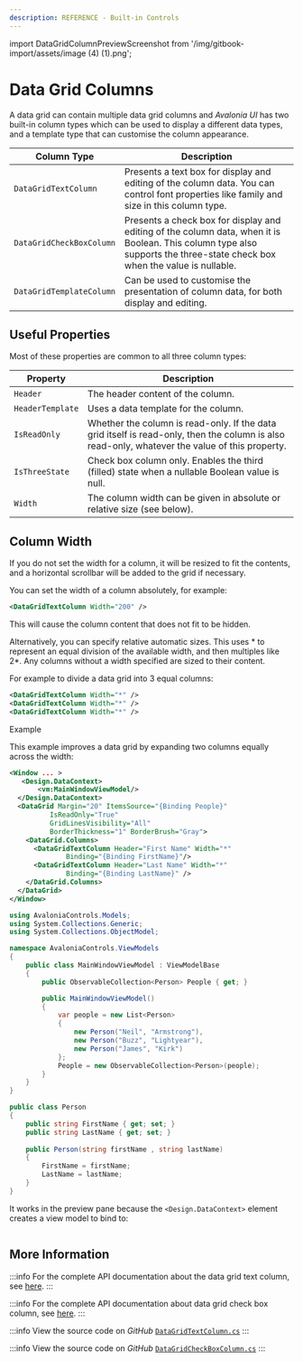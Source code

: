 ```yaml
---
description: REFERENCE - Built-in Controls
---
```


import DataGridColumnPreviewScreenshot from '/img/gitbook-import/assets/image (4) (1).png';

# Data Grid Columns

A data grid can contain multiple data grid columns and _Avalonia UI_ has two built-in column types which can be used to display a different data types, and a template type that can customise the column appearance.

| Column Type              | Description                                                                                                                                                               |
| ------------------------ | ------------------------------------------------------------------------------------------------------------------------------------------------------------------------- |
| `DataGridTextColumn`     | Presents a text box for display and editing of the column data. You can control font properties like family and size in this column type.                                 |
| `DataGridCheckBoxColumn` | Presents a check box for display and editing of the column data, when it is Boolean. This column type also supports the three-state check box when the value is nullable. |
| `DataGridTemplateColumn` | Can be used to customise the presentation of column data, for both display and editing.                                                                                   |

## Useful Properties

Most of these properties are common to all three column types:

| Property         | Description                                                                                                                                     |
| ---------------- | ----------------------------------------------------------------------------------------------------------------------------------------------- |
| `Header`         | The header content of the column.                                                                                                               |
| `HeaderTemplate` | Uses a data template for the column.                                                                                                            |
| `IsReadOnly`     | Whether the column is read-only. If the data grid itself is read-only, then the column is also read-only, whatever the value of this  property. |
| `IsThreeState`   | Check box column only. Enables the third (filled) state when a nullable Boolean value is null.                                                  |
| `Width`          | The column width can be given in absolute or relative size (see below).                                                                         |

## Column Width

If you do not set the width for a column, it will be resized to fit the contents, and a horizontal scrollbar will be added to the grid if necessary.

You can set the width of a column absolutely, for example:

```xml
<DataGridTextColumn Width="200" />
```

This will cause the column content that does not fit to be hidden.

Alternatively, you can specify relative automatic sizes. This uses \* to represent an equal division of the available width, and then multiples like 2\*.  Any columns without a width specified are sized to their content.

For example to divide a data grid into 3 equal columns:

```xml
<DataGridTextColumn Width="*" />
<DataGridTextColumn Width="*" />
<DataGridTextColumn Width="*" />
```

Example

This example improves a data grid by expanding two columns equally across the width:

```xml
<Window ... >
   <Design.DataContext>
       <vm:MainWindowViewModel/>
  </Design.DataContext>
  <DataGrid Margin="20" ItemsSource="{Binding People}"
          IsReadOnly="True"
          GridLinesVisibility="All"
          BorderThickness="1" BorderBrush="Gray">
    <DataGrid.Columns>
      <DataGridTextColumn Header="First Name" Width="*" 
              Binding="{Binding FirstName}"/>
      <DataGridTextColumn Header="Last Name" Width="*" 
              Binding="{Binding LastName}" />
    </DataGrid.Columns>
  </DataGrid>
</Window>
```

```csharp title='C# View Model'
using AvaloniaControls.Models;
using System.Collections.Generic;
using System.Collections.ObjectModel;

namespace AvaloniaControls.ViewModels
{
    public class MainWindowViewModel : ViewModelBase
    {
        public ObservableCollection<Person> People { get; }

        public MainWindowViewModel()
        {
            var people = new List<Person> 
            {
                new Person("Neil", "Armstrong"),
                new Person("Buzz", "Lightyear"),
                new Person("James", "Kirk")
            };
            People = new ObservableCollection<Person>(people);
        }
    }
}
```

```csharp title='C# Item Class'
public class Person
{
    public string FirstName { get; set; }
    public string LastName { get; set; }
    
    public Person(string firstName , string lastName)
    {
        FirstName = firstName;
        LastName = lastName;
    }
}
```

It works in the preview pane because the `<Design.DataContext>` element creates a view model to bind to:

<img src={DataGridColumnPreviewScreenshot} alt="" />

## More Information

:::info
For the complete API documentation about the data grid text column, see [here](http://reference.avaloniaui.net/api/Avalonia.Controls/DataGridTextColumn/).
:::

:::info
For the complete API documentation about data grid check box column, see [here](http://reference.avaloniaui.net/api/Avalonia.Controls/DataGridCheckBoxColumn/).
:::

:::info
View the source code on _GitHub_ [`DataGridTextColumn.cs`](https://github.com/AvaloniaUI/Avalonia/blob/master/src/Avalonia.Controls.DataGrid/DataGridTextColumn.cs)
:::

:::info
View the source code on _GitHub_ [`DataGridCheckBoxColumn.cs`](https://github.com/AvaloniaUI/Avalonia/blob/master/src/Avalonia.Controls.DataGrid/DataGridCheckBoxColumn.cs)
:::
